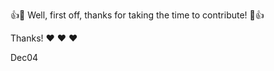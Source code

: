 
:+1::tada: Well, first off, thanks for taking the time to contribute! :tada::+1:

Thanks! :heart: :heart: :heart:

Dec04
